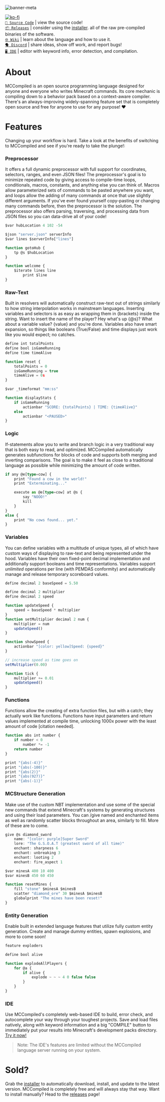 ![banner-meta](https://user-images.githubusercontent.com/43343249/228995662-70182739-5a3d-4b16-b6d2-086570bdd51a.png)

[![ko-fi](https://ko-fi.com/img/githubbutton_sm.svg)](https://ko-fi.com/W7W6JMNO1)<br />
[`📜 Source Code`](https://github.com/7UKECREAT0R/MCCompiledSource) | view the source code!<br />
[`📦 Releases`](https://github.com/7UKECREAT0R/MCCompiled/releases) | consider using the [installer](https://github.com/7UKECREAT0R/MCCompiled/raw/main/mc-compiled-installer.zip). all of the raw pre-compiled binaries of the software. <br />
[`🌐 Wiki`](https://lukecreator.dev/mccompiled/docs/cheat-sheet.html) | learn about the language and how to use it.<br />
[`🗣️ Discord`](https://discord.gg/Jd4UCueKA8) | share ideas, show off work, and report bugs!<br />
[`🖥️ IDE`](https://lukecreator.dev/mccompiled/editor.html) | editor with keyword info, error detection, and compilation.<br />

# About
MCCompiled is an open source programming language designed for anyone and everyone who writes Minecraft commands. Its core mechanic is compiling down to a behavior pack based on a context-aware compiler. There's an always-improving widely-spanning feature set that is completely open source and free for anyone to use for any purpose! ❤

# Features
Changing up your workflow is hard. Take a look at the benefits of switching to MCCompiled and see if you're ready to take the plunge!:

### Preprocessor
It offers a full dynamic preprocessor with full support for coordinates, selectors, ranges, and even JSON files! The preprocessor's goal is to minimize repeated code by giving access to compile-time loops, conditionals, macros, constants, and anything else you can think of. Macros allow parameterized sets of commands to be pasted anywhere you want, and loops allow the adding of many commands at once that use slightly different arguments. If you've ever found yourself copy-pasting or changing many commands before, then the preprocessor is the solution. The preprocessor also offers parsing, traversing, and processing data from JSON files so you can data-drive all of your code!
```ts
$var hubLocation 4 102 -54

$json "server.json" serverInfo
$var lines $serverInfo["lines"]

function gotoHub {
    tp @s $hubLocation
}

function welcome {
    $iterate lines line
        print $line
}
```

### Raw-Text
Built in resolvers will automatically construct raw-text out of strings similarly to how string interpolation works in mainstream languages. Inserting variables and selectors is as easy as wrapping them in {brackets} inside the string. Want to insert the name of the player? Hey what's up {@s}? What about a variable value? {value} and you're done. Variables also have smart expansion, so things like booleans (True/False) and time displays just work like you would expect; no catches.
```ts
define int totalPoints
define bool isGameRunning
define time timeAlive

function reset {
    totalPoints = 0
    isGameRunning = true
    timeAlive = 0s
}

$var _timeformat "mm:ss"

function displayStats {
    if isGameRunning
        actionbar "SCORE: {totalPoints} | TIME: {timeAlive}"
    else
        actionbar "<PAUSED>"
}
```

### Logic
If-statements allow you to write and branch logic in a very traditional way that is both easy to read, and optimized. MCCompiled automatically generates subfunctions for blocks of code and supports both merging and inverting comparisons. The goal is to make it feel as close to a traditional language as possible while minimizing the amount of code written.
```ts
if any @e[type=cow] {
    print "Found a cow in the world!"
    print "Exterminating..."

    execute as @e[type=cow] at @s {
        say "NOOO!"
        kill
    }
}
else {
    print "No cows found... yet."
}
```

### Variables
You can define variables with a multitude of unique types, all of which have custom ways of displaying to raw-text and being represented under the hood. Variables have their own fixed-point decimal implementation and additionally support booleans and time representations. Variables support *unlimited* operations per line (with PEMDAS conformity) and automatically manage and release temporary scoreboard values.
```ts
define decimal 2 baseSpeed = 5.50

define decimal 2 multiplier
define decimal 2 speed

function updateSpeed {
    speed = baseSpeed * multiplier
}
function setMultiplier decimal 2 num {
    multiplier = num
    updateSpeed()
}

function showSpeed {
    actionbar "[color: yellow]Speed: {speed}"
}

// increase speed as time goes on
setMultiplier(0.00)

function tick {
    multiplier += 0.01
    updateSpeed()
}
```

### Functions
Functions allow the creating of extra function files, but with a catch; they actually work like functions. Functions have input parameters and return values implemented at compile time, unlocking 1000x power with the least amount of code \[citation needed\].
```ts
function abs int number {
    if number < 0
        number *= -1
    return number
}

print "{abs(-4)}"
print "{abs(-100)}"
print "{abs(2)}"
print "{abs(927)}"
print "{abs(-1)}"
```

### MCStructure Generation
Make use of the custom NBT implementation and use some of the special new commands that extend Minecraft's systems by generating structures and using their load parameters. You can /give named and enchanted items as well as randomly scatter blocks throughout an area, similarly to fill. More of these are to come.
```ts
give @s diamond_sword
    name: "[color: purple]Super Sword"
    lore: "The G.S.O.A.T (greatest sword of all time)"
    enchant: sharpness 6
    enchant: unbreaking 3
    enchant: looting 2
    enchant: fire_aspect 1

$var minesA 400 10 400
$var minesB 450 60 450

function resetMines {
    fill "stone" $minesA $minesB
    scatter "diamond_ore" 30 $minesA $minesB
    globalprint "The mines have been reset!"
}
```

### Entity Generation
Enable built in extended language features that utilize fully custom entity generation. Create and manage dummy entities, spawn explosions, and more to come soon!
```ts
feature exploders

define bool alive

function explodeAllPlayers {
    for @a {
        if alive {
            explode ~ ~ ~ 4 0 false false
        }
    }
}
```

### IDE
Use MCCompiled's completely web-based IDE to build, error check, and autocomplete your way through your toughest projects. Save and load files natively, along with keyword information and a big "COMPILE" button to immediately put your results into Minecraft's development packs directory. [Try it now!](https://7ukecreat0r.github.io/mccompiled/editor.html)

> Note: The IDE's features are limited without the MCCompiled language server running on your system.

# Sold?
Grab the [installer](https://github.com/7UKECREAT0R/MCCompiled/raw/main/mc-compiled-installer.zip) to automatically download, install, and update to the latest version. MCCompiled is completely free and will always stay that way. Want to install manually? Head to the [releases](https://github.com/7UKECREAT0R/MCCompiled/releases) page!

